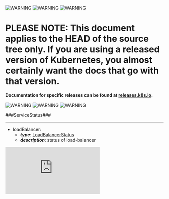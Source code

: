 <!-- BEGIN MUNGE: UNVERSIONED_WARNING -->

<!-- BEGIN STRIP_FOR_RELEASE -->

![WARNING](http://kubernetes.io/img/warning.png)
![WARNING](http://kubernetes.io/img/warning.png)
![WARNING](http://kubernetes.io/img/warning.png)

<h1>PLEASE NOTE: This document applies to the HEAD of the source
tree only. If you are using a released version of Kubernetes, you almost
certainly want the docs that go with that version.</h1>

<strong>Documentation for specific releases can be found at
[releases.k8s.io](http://releases.k8s.io).</strong>

![WARNING](http://kubernetes.io/img/warning.png)
![WARNING](http://kubernetes.io/img/warning.png)
![WARNING](http://kubernetes.io/img/warning.png)

<!-- END STRIP_FOR_RELEASE -->

<!-- END MUNGE: UNVERSIONED_WARNING -->
###ServiceStatus###

---
* loadBalancer: 
  * **_type_**: [LoadBalancerStatus](LoadBalancerStatus.md)
  * **_description_**: status of load-balancer


<!-- BEGIN MUNGE: GENERATED_ANALYTICS -->
[![Analytics](https://kubernetes-site.appspot.com/UA-36037335-10/GitHub/docs/api-types/v1/ServiceStatus.md?pixel)]()
<!-- END MUNGE: GENERATED_ANALYTICS -->
